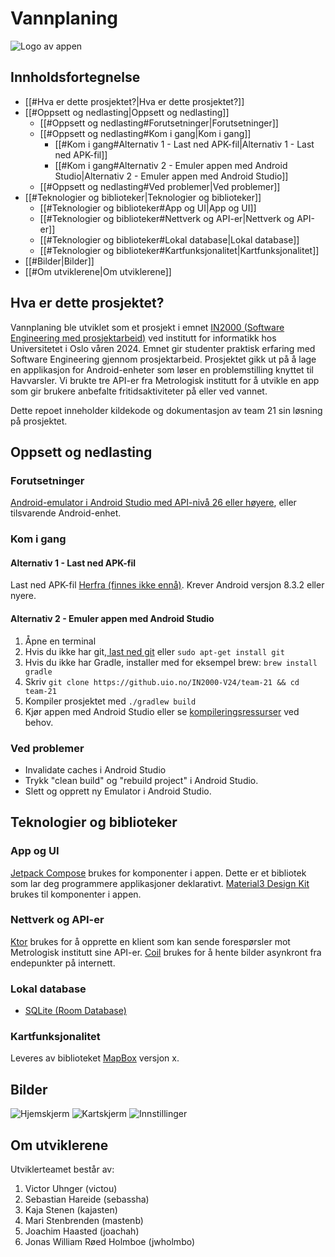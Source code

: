 
# Vannplaning

![Logo av appen](https://github.uio.no/IN2000-V24/team-21/blob/main/Images/Vannplaning-logo.png?raw=true)
## Innholdsfortegnelse
- [[#Hva er dette prosjektet?|Hva er dette prosjektet?]]
- [[#Oppsett og nedlasting|Oppsett og nedlasting]]
	- [[#Oppsett og nedlasting#Forutsetninger|Forutsetninger]]
	- [[#Oppsett og nedlasting#Kom i gang|Kom i gang]]
		- [[#Kom i gang#Alternativ 1 - Last ned APK-fil|Alternativ 1 - Last ned APK-fil]]
		- [[#Kom i gang#Alternativ 2 - Emuler appen med Android Studio|Alternativ 2 - Emuler appen med Android Studio]]
	- [[#Oppsett og nedlasting#Ved problemer|Ved problemer]]
- [[#Teknologier og biblioteker|Teknologier og biblioteker]]
	- [[#Teknologier og biblioteker#App og UI|App og UI]]
	- [[#Teknologier og biblioteker#Nettverk og API-er|Nettverk og API-er]]
	- [[#Teknologier og biblioteker#Lokal database|Lokal database]]
	- [[#Teknologier og biblioteker#Kartfunksjonalitet|Kartfunksjonalitet]]
- [[#Bilder|Bilder]]
- [[#Om utviklerene|Om utviklerene]]
## Hva er dette prosjektet?

Vannplaning ble utviklet som et prosjekt i emnet [IN2000 (Software Engineering med prosjektarbeid)](https://www.uio.no/studier/emner/matnat/ifi/IN2000/v24/) ved institutt for informatikk hos Universitetet i Oslo våren 2024. Emnet gir studenter praktisk erfaring med Software Engineering gjennom prosjektarbeid. Prosjektet gikk ut på å lage en applikasjon for Android-enheter som løser en problemstilling knyttet til Havvarsler. Vi brukte tre API-er fra Metrologisk institutt for å utvikle en app som gir brukere anbefalte fritidsaktiviteter på eller ved vannet. 

Dette repoet inneholder kildekode og dokumentasjon av team 21 sin løsning på prosjektet.

## Oppsett og nedlasting

### Forutsetninger
[Android-emulator i Android Studio med API-nivå 26 eller høyere](https://www.google.com/search?q=android+studio&oq=android+studio&gs_lcrp=EgZjaHJvbWUyBggAEEUYOdIBCDIzMzhqMGo3qAIAsAIA&sourceid=chrome&ie=UTF-8), eller tilsvarende Android-enhet.
### Kom i gang
#### Alternativ 1 - Last ned APK-fil

Last ned APK-fil [Herfra (finnes ikke ennå)](). Krever Android versjon 8.3.2 eller nyere.
#### Alternativ 2 - Emuler appen med Android Studio

1. Åpne en terminal
2. Hvis du ikke har git,[ last ned git](https://git-scm.com/downloads) eller `sudo apt-get install git`
3. Hvis du ikke har Gradle, installer med for eksempel brew: `brew install gradle`
4. Skriv `git clone https://github.uio.no/IN2000-V24/team-21 && cd team-21`
5. Kompiler prosjektet med ``./gradlew build``
6. Kjør appen med Android Studio eller se [kompileringsressurser](https://developer.android.com/build/building-cmdline) ved behov.
### Ved problemer
- Invalidate caches i Android Studio
- Trykk "clean build" og "rebuild project" i Android Studio.
- Slett og opprett ny Emulator i Android Studio.
## Teknologier og biblioteker
### App og UI
[Jetpack Compose](https://developer.android.com/develop/ui/compose) brukes for komponenter i appen. Dette er et bibliotek som lar deg programmere applikasjoner deklarativt.
[Material3 Design Kit](https://m3-material-io.translate.goog/?_x_tr_sl=en&_x_tr_tl=no&_x_tr_hl=no&_x_tr_pto=sc&_x_tr_hist=true) brukes til komponenter i appen.
### Nettverk og API-er
[Ktor](https://ktor.io/docs/welcome.html) brukes for å opprette en klient som kan sende forespørsler mot Metrologisk institutt sine API-er.
[Coil](https://coil-kt.github.io/coil/compose/) brukes for å hente bilder asynkront fra endepunkter på internett.
### Lokal database
- [SQLite (Room Database)](https://developer.android.com/training/data-storage/room)
### Kartfunksjonalitet
Leveres av biblioteket [MapBox](https://developer.android.com/training/data-storage/room) versjon x. 

## Bilder
![Hjemskjerm](https://raw.github.uio.no/IN2000-V24/team-21/d19b2798003b397f2e2a81114b98f0eba3a10458/Images/Screenshot%202024-05-11%20at%2012.36.23.png?token=AAACJCYUS5SS2O5E7AWWYE3GH5G6G)
![Kartskjerm](https://raw.github.uio.no/IN2000-V24/team-21/d19b2798003b397f2e2a81114b98f0eba3a10458/Images/Screenshot%202024-05-11%20at%2012.37.44.png?token=AAACJC5TAJQHQ7YCPCMKVM3GH5G6G)
![Innstillinger](https://raw.github.uio.no/IN2000-V24/team-21/d19b2798003b397f2e2a81114b98f0eba3a10458/Images/Screenshot%202024-05-11%20at%2012.38.11.png?token=AAACJC6YHQMPVE6CQ6W2WADGH5G6G)

## Om utviklerene

Utviklerteamet består av:
1. Victor Uhnger (victou)
2. Sebastian Hareide (sebassha) 
3. Kaja Stenen (kajasten)
4. Mari Stenbrenden (mastenb)
5. Joachim Haasted (joachah)
6. Jonas William Røed Holmboe (jwholmbo)

